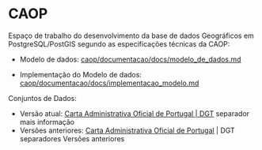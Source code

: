 
# CAOP

Espaço de trabalho do desenvolvimento da base de dados Geográficos em PostgreSQL/PostGIS segundo as especificações técnicas da CAOP:

* Modelo de dados: [caop/documentacao/docs/modelo_de_dados.md](./documentacao/docs/modelo_de_dados.md)

* Implementação do Modelo de dados: [caop/documentacao/docs/implementacao_modelo.md](./documentacao/docs/implementacao_modelo.md)

Conjuntos de Dados:

* Versão atual: [Carta Administrativa Oficial de Portugal | DGT](https://www.dgterritorio.gov.pt/cartografia/cartografia-tematica/caop) separador mais informação
* Versões anteriores: [Carta Administrativa Oficial de Portugal](https://www.dgterritorio.gov.pt/cartografia/cartografia-tematica/caop) | DGT separadores Versões anteriores

